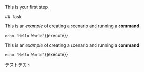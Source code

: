 This is your first step.

## Task

This is an _example_ of creating a scenario and running a **command**

`echo 'Hello World'`{{execute}}


This is an _example_ of creating a scenario and running a **command**

`echo 'Hello World'`{{execute}}

テストテスト
